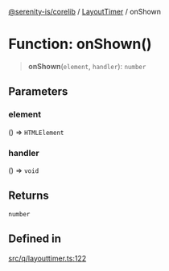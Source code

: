 [@serenity-is/corelib](../../../README.md) / [LayoutTimer](../README.md) / onShown

# Function: onShown()

> **onShown**(`element`, `handler`): `number`

## Parameters

### element

() => `HTMLElement`

### handler

() => `void`

## Returns

`number`

## Defined in

[src/q/layouttimer.ts:122](https://github.com/serenity-is/serenity/blob/master/packages/corelib/src/q/layouttimer.ts#L122)
